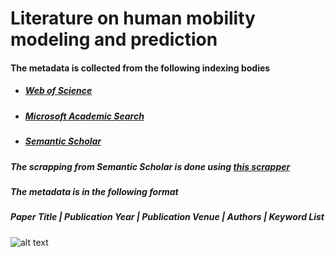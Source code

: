# Literature on human mobility modeling and prediction


#### The metadata is collected from the following indexing bodies  
  - ##### [Web of Science](https://apps.webofknowledge.com/WOS_GeneralSearch_input.do?product=WOS&search_mode=GeneralSearch&SID=C5uHbS2XkmFRw4V47rb&preferencesSaved=)
  - ##### [Microsoft Academic Search](https://preview.academic.microsoft.com/home)
  - ##### [Semantic Scholar](https://www.semanticscholar.org/)

##### The scrapping from Semantic Scholar is done using [this scrapper](https://gist.github.com/act65/4c636bf482b597e52247567bf07f483b)

##### The metadata is in the following format
##### Paper Title | Publication Year | Publication Venue | Authors | Keyword List
![alt text](https://github.com/vaibhav90/Mobility-Prediction-Literature/blob/master/images/met_data.jpg)
